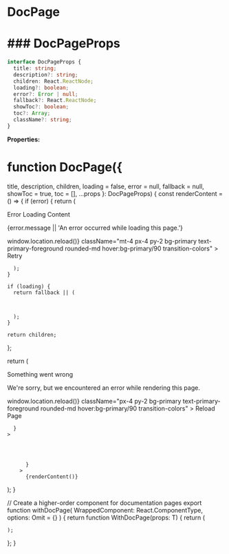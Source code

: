 # DocPage

# ### DocPageProps

```typescript
interface DocPageProps {
  title: string;
  description?: string;
  children: React.ReactNode;
  loading?: boolean;
  error?: Error | null;
  fallback?: React.ReactNode;
  showToc?: boolean;
  toc?: Array;
  className?: string;
}
```

**Properties:**

# function DocPage({
  title,
  description,
  children,
  loading = false,
  error = null,
  fallback = null,
  showToc = true,
  toc = [],
  ...props
}: DocPageProps) {
  const renderContent = () => {
    if (error) {
      return (
        
          
Error Loading Content

          
{error.message || 'An error occurred while loading this page.'}

          
window.location.reload()}
            className="mt-4 px-4 py-2 bg-primary text-primary-foreground rounded-md hover:bg-primary/90 transition-colors"
          >
            Retry

        
      );
    }

    if (loading) {
      return fallback || (
        
          

      );
    }

    return children;
  };

  return (
    
          
Something went wrong

          
We're sorry, but we encountered an error while rendering this page.

          
window.location.reload()}
            className="px-4 py-2 bg-primary text-primary-foreground rounded-md hover:bg-primary/90 transition-colors"
          >
            Reload Page

        
      }
    >
      
        
              

          }
        >
          {renderContent()}
        

    
  );
}

// Create a higher-order component for documentation pages
export function withDocPage(
  WrappedComponent: React.ComponentType,
  options: Omit = {}
) {
  return function WithDocPage(props: T) {
    return (
      
        

    );
  };
}